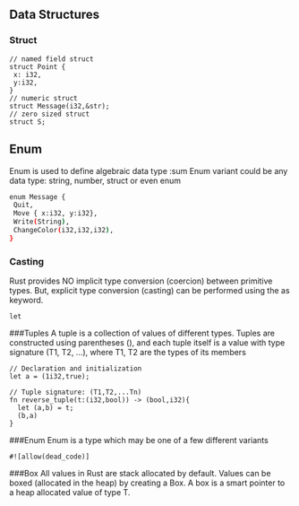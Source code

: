 
## Data Structures

### Struct
```$rust
// named field struct
struct Point {
 x: i32,
 y:i32,
}
// numeric struct
struct Message(i32,&str);
// zero sized struct
struct S;

```

## Enum
Enum is used to define algebraic data type :sum
Enum variant could be any data type: string, number, struct or even enum 
```bash
enum Message {
 Quit,
 Move { x:i32, y:i32},
 Write(String),
 ChangeColor(i32,i32,i32),
}
```
### Casting
Rust provides NO implicit type conversion (coercion) between primitive types. But, explicit type conversion (casting) can be performed using the as keyword.
```
let 

```

###Tuples
A tuple is a collection of values of different types. Tuples are constructed using parentheses (), and each tuple itself is a value with type signature (T1, T2, ...), where T1, T2 are the types of its members
```
// Declaration and initialization
let a = (1i32,true); 

// Tuple signature: (T1,T2,...Tn)
fn reverse_tuple(t:(i32,bool)) -> (bool,i32){
  let (a,b) = t;
  (b,a)
}

```

###Enum
Enum is a type which may be one of a few different variants
```
#![allow(dead_code)] 

```
###Box
All values in Rust are stack allocated by default. 
Values can be boxed (allocated in the heap) by creating a Box<T>.
A box is a smart pointer to a heap allocated value of type T. 

